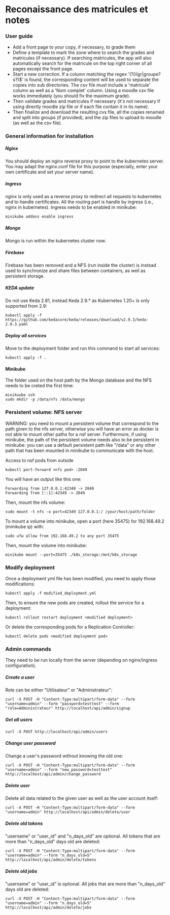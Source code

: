 # Reconaissance des matricules et notes

### User guide

- Add a front page to your copy, if necessary, to grade them
- Define a template to mark the zone where to search the grades and matricules (if necessary). If searching matricules, the app will also automatically search for the matricule on the top right corner of all pages except the front page.
- Start a new correction. If a column matching the regex '(?i)(gr|groupe?s?)$' is found, the corresponding content will be used to separate the copies into sub directories. The csv file must include a 'matricule' column as well as a 'Nom complet' column. Using a moodle csv file works immediately (you should fix the maximum grade).
- Then validate grades and matricules if necessary (it's not necessary if using directly moodle zip file or if each file contain it in its name).
- Then finalize and download the resulting cvs file, all the copies renamed and split into groups (if provided), and the zip files to upload to moodle (as well as the csv file).

### General information for installation

##### Nginx
You should deploy an nginx reverse proxy to point to the kubernetes server. You may adapt the nginx.conf file for this purpose (especially, enter your own certificate and set your server name).

##### Ingress
nginx is only used as a reverse proxy to redirect all requests to kubernetes and to handle certificates.
All the routing part is handle by ingress (i.e., nginx in kubernetes). Ingress needs to be enabled in minikube:
```
minikube addons enable ingress
```

##### Mongo
Mongo is run within the kubernetes cluster now.

##### Firebase
Firebase has been removed and a NFS (run inside the cluster) is instead used to synchronize and share files between containers, as well as persistent storage.

##### KEDA update
Do not use Keda 2.81, instead Keda 2.9.* as Kubernetes 1.20+ is only supported from 2.9:
```
kubectl apply -f https://github.com/kedacore/keda/releases/download/v2.9.3/keda-2.9.3.yaml
```

##### Deploy all services
Move to the deployment folder and run this command to start all services:
```
kubectl apply -f .
```

#### Minikube
The folder used on the host path by the Mongo database and the NFS needs to be creted the first time:
```
minikuube ssh
sudo mkdir -p /data/nfs /data/mongo
```

### Persistent volume: NFS server
WARNING: you need to mount a persistent volume that correspond to the path given to the nfs server, otherwise you will have an error as docker is not able to mount other paths for a nsf server. Furthermore, if using minikube, the path of the persistent volume needs also to be persistent in minikube: you can use a default persistent path like "/data" or any other path that has been mounted in minikube to communicate with the host.

Access to nsf pods from outside
```
kubectl port-forward <nfs pod> :2049
```

You will have an output like this one:
```
Forwarding from 127.0.0.1:42349 -> 2049
Forwarding from [::1]:42349 -> 2049
```

Then, mount the nfs volume:
```
sudo mount -t nfs -o port=42349 127.0.0.1:/ /your/host/path/folder
```

To mount a volume into minikube, open a port (here 35475) for 192.168.49.2 (minikube ip) with:
```
sudo ufw allow from 192.168.49.2 to any port 35475
```
Then, mount the volume into minikube:
```
minikube mount --port=35475 ./k8s_storage:/mnt/k8s_storage
```

### Modify deployment
Once a deployment yml file has been modified, you need to apply those modifications:
```
kubectl apply -f modified_deployment.yml
```
Then, to ensure the new pods are created, rollout the service for a deployment:
```
kubectl rollout restart deployment <modified deployment>
```
Or delete the corresponding pods for a Replication Controller:
```
kubectl delete pods <modified deployment pod>
```

### Admin commands

They need to be run locally from the server (depending on nginx/ingress configuration).

##### Create a user
Role can be either "Utilisateur" or "Administrateur":
```
curl -X POST -H "Content-Type:multipart/form-data" --form "username=admin" --form "password=testtest" --form "role=Administrateur" http://localhost/api/admin/signup
```

##### Get all users
```
curl -X POST http://localhost/api/admin/users
```

##### Change user password
Change a user's password without knowing the old one:
```
curl -X POST -H "Content-Type:multipart/form-data" --form "username=admin" --form "new_password=testtest" http://localhost/api/admin/change_password
```

##### Delete user
Delete all data related to the given user as well as the user account itself:
```
curl -X POST -H "Content-Type:multipart/form-data" --form "username=admin" http://localhost/api/admin/delete/user
```

##### Delete old tokens
"username" or "user_id" and "n_days_old" are optional. All tokens that are more than "n_days_old" days old are deleted:
```
curl -X POST -H "Content-Type:multipart/form-data" --form "username=admin" --form "n_days_old=5" http://localhost/api/admin/delete/tokens
```

##### Delete old jobs
"username" or "user_id" is optional. All jobs that are more than "n_days_old" days old are deleted:
```
curl -X POST -H "Content-Type:multipart/form-data" --form "username=admin" --form "n_days_old=5" http://localhost/api/admin/delete/jobs
```

